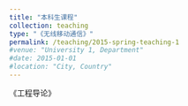 ```yaml
---
title: "本科生课程"
collection: teaching
type: "《无线移动通信》"
permalink: /teaching/2015-spring-teaching-1
#venue: "University 1, Department"
#date: 2015-01-01
#location: "City, Country"
---
```


《工程导论》
